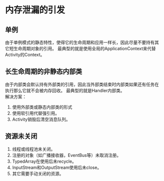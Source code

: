 # 内存泄漏的引发

## 单例
由于单例模式的静态特性，使得它的生命周期和应用一样长，因此尽量不要持有其它短生命周期对象的引用。
最典型的就是使用全局的ApplicationContext来代替Activity的Context。

## 长生命周期的非静态内部类
由于内部类会默认持有外部类的引用，因此当外部类结束时内部类如果还有任务在执行那么它就不会被内存回收。
最典型的就是Handler内部类。  
解决方案：
1. 使用外部类或静态内部类的形式
2. 使用软引用代替强引用。
3. Activity销毁后清空消息队列。

## 资源未关闭
1. 线程或线程池未关闭。
2. 注册的对象（如广播接收器，EventBus等）未取消注册。
3. TypedArray在使用后未recycle。
4. InputStream和OutputStream使用后未close。
5. 其它需要手动关闭的资源。
